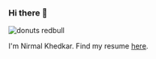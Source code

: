 ### Hi there 👋

![donuts redbull](https://user-images.githubusercontent.com/25480443/109664826-911df280-7b93-11eb-98c6-2fd125ef488c.gif)

I'm Nirmal Khedkar. Find my resume [here](https://nirmalhk7.tech/Resume.pdf).
